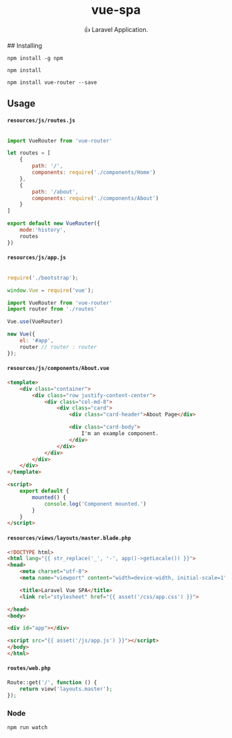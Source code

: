<h1 align="center"> vue-spa </h1>
<p align="center"> 👍 Laravel Application.</p>
## Installing

```shell
npm install -g npm

npm install

npm install vue-router --save
```



## Usage

#### `resources/js/routes.js`

```js

import VueRouter from 'vue-router'

let routes = [
    {
        path: '/',
        components: require('./components/Home')
    },
    {
        path: '/about',
        components: require('./components/About')
    }
]

export default new VueRouter({
    mode:'history',
    routes
})
```

#### `resources/js/app.js`

```js

require('./bootstrap');

window.Vue = require('vue');

import VueRouter from 'vue-router'
import router from './routes'

Vue.use(VueRouter)

new Vue({
    el: '#app',
    router // router : router
});

```


#### `resources/js/components/About.vue`
```html
<template>
    <div class="container">
        <div class="row justify-content-center">
            <div class="col-md-8">
                <div class="card">
                    <div class="card-header">About Page</div>

                    <div class="card-body">
                        I'm an example component.
                    </div>
                </div>
            </div>
        </div>
    </div>
</template>

<script>
    export default {
        mounted() {
            console.log('Component mounted.')
        }
    }
</script>
```

#### `resources/views/layouts/master.blade.php`

```html
<!DOCTYPE html>
<html lang="{{ str_replace('_', '-', app()->getLocale()) }}">
<head>
    <meta charset="utf-8">
    <meta name="viewport" content="width=device-width, initial-scale=1">

    <title>Laravel Vue SPA</title>
    <link rel="stylesheet" href="{{ asset('/css/app.css') }}">

</head>
<body>

<div id="app"></div>

<script src="{{ asset('/js/app.js') }}"></script>
</body>
</html>
```

#### `routes/web.php`

```php
Route::get('/', function () {
    return view('layouts.master');
});
```



### Node

```shell
npm run watch
```


